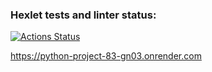 ### Hexlet tests and linter status:
[![Actions Status](https://github.com/MuhutDil/python-project-83/actions/workflows/hexlet-check.yml/badge.svg)](https://github.com/MuhutDil/python-project-83/actions)

https://python-project-83-gn03.onrender.com